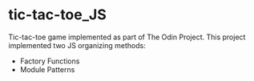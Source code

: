 # tic-tac-toe_JS
Tic-tac-toe game implemented as part of The Odin Project.
This project implemented two JS organizing methods:
- Factory Functions
- Module Patterns 